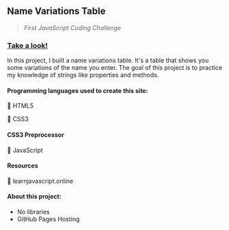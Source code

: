 ## Name Variations Table

> *First JavaScript Coding Challenge*  

### [Take a look!](https://asj-code.github.io/Name-Variations-Table/)

In this project, I built a name variations table.
It's a table that shows you some variations of the name you enter.
The goal of this project is to practice my knowledge of strings like properties and methods.

#### Programming languages used to create this site:
:small_orange_diamond:  HTML5

:small_orange_diamond:  CSS3

#### CSS3 Preprocessor
:small_orange_diamond:  JavaScript

#### Resources
:small_orange_diamond:  learnjavascript.online


#### About this project:
- No libraries 
- GitHub Pages Hosting
